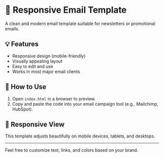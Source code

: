 # 📧 Responsive Email Template

A clean and modern email template suitable for newsletters or promotional emails.

## 💡 Features

- Responsive design (mobile-friendly)
- Visually appealing layout
- Easy to edit and use
- Works in most major email clients

## 📄 How to Use

1. Open `index.html` in a browser to preview.
2. Copy and paste the code into your email campaign tool (e.g., Mailchimp, HubSpot).

## 📱 Responsive View

This template adjusts beautifully on mobile devices, tablets, and desktops.

---

Feel free to customize text, links, and colors based on your brand.
